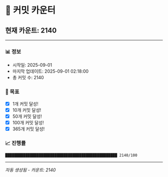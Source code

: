 # 🔢 커밋 카운터

## 현재 카운트: 2140

---

### 📊 정보
- 시작일: 2025-09-01
- 마지막 업데이트: 2025-09-01 02:18:00
- 총 커밋 수: 2140

### 🎯 목표
- [x] 1개 커밋 달성!
- [x] 10개 커밋 달성!
- [x] 50개 커밋 달성!
- [x] 100개 커밋 달성!
- [x] 365개 커밋 달성!

### 📈 진행률
```
██████████████████████████████████████████████████ 2140/100
```

---
*자동 생성됨 - 카운트: 2140*
